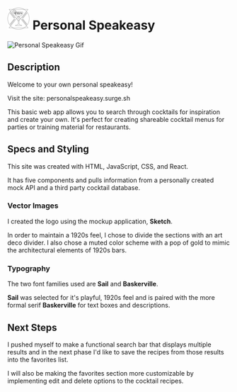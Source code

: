 # ![logo](src/components/images/VectorImages/blackLogoThumbnail.png)   Personal Speakeasy

![Personal Speakeasy Gif](src/components/images/PersonalSpeakeasy.gif)

## Description

Welcome to your own personal speakeasy!

Visit the site:
personalspeakeasy.surge.sh

This basic web app allows you to search through cocktails for inspiration and create your own. It's perfect for creating shareable cocktail menus for parties or training material for restaurants.

## Specs and Styling

This site was created with HTML, JavaScript, CSS, and React. 

It has five components and pulls information from a personally created mock API and a third party cocktail database.

### Vector Images 

I created the logo using the mockup application, **Sketch**.

In order to maintain a 1920s feel, I chose to divide the sections with an art deco divider. I also chose a muted color scheme with a pop of gold to mimic the architectural elements of 1920s bars. 

### Typography 

The two font families used are **Sail** and **Baskerville**.

**Sail** was selected for it's playful, 1920s feel and is paired with the more formal serif **Baskerville** for text boxes and descriptions.

## Next Steps

I pushed myself to make a functional search bar that displays multiple results and in the next phase I'd like to save the recipes from those results into the favorites list. 

I will also be making the favorites section more customizable by implementing edit and delete options to the cocktail recipes.